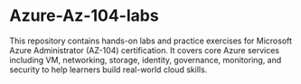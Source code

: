 # Azure-Az-104-labs
This repository contains hands-on labs and practice exercises for Microsoft Azure Administrator (AZ-104) certification. It covers core Azure services including VM, networking, storage, identity, governance, monitoring, and security to help learners build real-world cloud skills.

